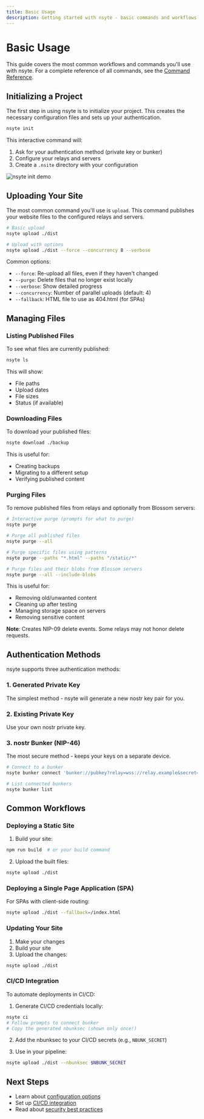 ```yaml
---
title: Basic Usage
description: Getting started with nsyte - basic commands and workflows
---
```


# Basic Usage

This guide covers the most common workflows and commands you'll use with nsyte. For a complete
reference of all commands, see the [Command Reference](./commands.md).

## Initializing a Project

The first step in using nsyte is to initialize your project. This creates the necessary
configuration files and sets up your authentication.

```bash
nsyte init
```

This interactive command will:

1. Ask for your authentication method (private key or bunker)
2. Configure your relays and servers
3. Create a `.nsite` directory with your configuration

![nsyte init demo](../assets/init-demo.png)

## Uploading Your Site

The most common command you'll use is `upload`. This command publishes your website files to the
configured relays and servers.

```bash
# Basic upload
nsyte upload ./dist

# Upload with options
nsyte upload ./dist --force --concurrency 8 --verbose
```

Common options:

- `--force`: Re-upload all files, even if they haven't changed
- `--purge`: Delete files that no longer exist locally
- `--verbose`: Show detailed progress
- `--concurrency`: Number of parallel uploads (default: 4)
- `--fallback`: HTML file to use as 404.html (for SPAs)

## Managing Files

### Listing Published Files

To see what files are currently published:

```bash
nsyte ls
```

This will show:

- File paths
- Upload dates
- File sizes
- Status (if available)

### Downloading Files

To download your published files:

```bash
nsyte download ./backup
```

This is useful for:

- Creating backups
- Migrating to a different setup
- Verifying published content

### Purging Files

To remove published files from relays and optionally from Blossom servers:

```bash
# Interactive purge (prompts for what to purge)
nsyte purge

# Purge all published files
nsyte purge --all

# Purge specific files using patterns
nsyte purge --paths "*.html" --paths "/static/*"

# Purge files and their blobs from Blossom servers
nsyte purge --all --include-blobs
```

This is useful for:

- Removing old/unwanted content
- Cleaning up after testing
- Managing storage space on servers
- Removing sensitive content

**Note**: Creates NIP-09 delete events. Some relays may not honor delete requests.

## Authentication Methods

nsyte supports three authentication methods:

### 1. Generated Private Key

The simplest method - nsyte will generate a new nostr key pair for you.

### 2. Existing Private Key

Use your own nostr private key.

### 3. nostr Bunker (NIP-46)

The most secure method - keeps your keys on a separate device.

```bash
# Connect to a bunker
nsyte bunker connect 'bunker://pubkey?relay=wss://relay.example&secret=xxx'

# List connected bunkers
nsyte bunker list
```

## Common Workflows

### Deploying a Static Site

1. Build your site:

```bash
npm run build  # or your build command
```

2. Upload the built files:

```bash
nsyte upload ./dist
```

### Deploying a Single Page Application (SPA)

For SPAs with client-side routing:

```bash
nsyte upload ./dist --fallback=/index.html
```

### Updating Your Site

1. Make your changes
2. Build your site
3. Upload the changes:

```bash
nsyte upload ./dist
```

### CI/CD Integration

To automate deployments in CI/CD:

1. Generate CI/CD credentials locally:

```bash
nsyte ci
# Follow prompts to connect bunker
# Copy the generated nbunksec (shown only once!)
```

2. Add the nbunksec to your CI/CD secrets (e.g., `NBUNK_SECRET`)

3. Use in your pipeline:

```bash
nsyte upload ./dist --nbunksec $NBUNK_SECRET
```

## Next Steps

- Learn about [configuration options](./configuration.md)
- Set up [CI/CD integration](../guides/ci-cd.md)
- Read about [security best practices](../guides/security.md)
